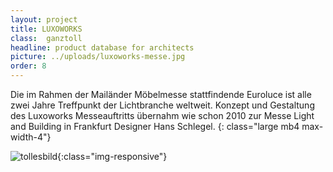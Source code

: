 ```yaml
---
layout: project
title: LUXOWORKS
class:  ganztoll
headline: product database for architects
picture: ../uploads/luxoworks-messe.jpg
order: 8
---
```


Die im Rahmen der Mailänder Möbelmesse stattfindende Euroluce ist alle zwei Jahre Treffpunkt der Lichtbranche weltweit. Konzept und Gestaltung des Luxoworks Messeauftritts übernahm wie schon 2010 zur Messe Light and Building in Frankfurt Designer Hans Schlegel.
{: class="large mb4 max-width-4"}

![tollesbild](../uploads/luxoworks-messe.jpg){:class="img-responsive"}
